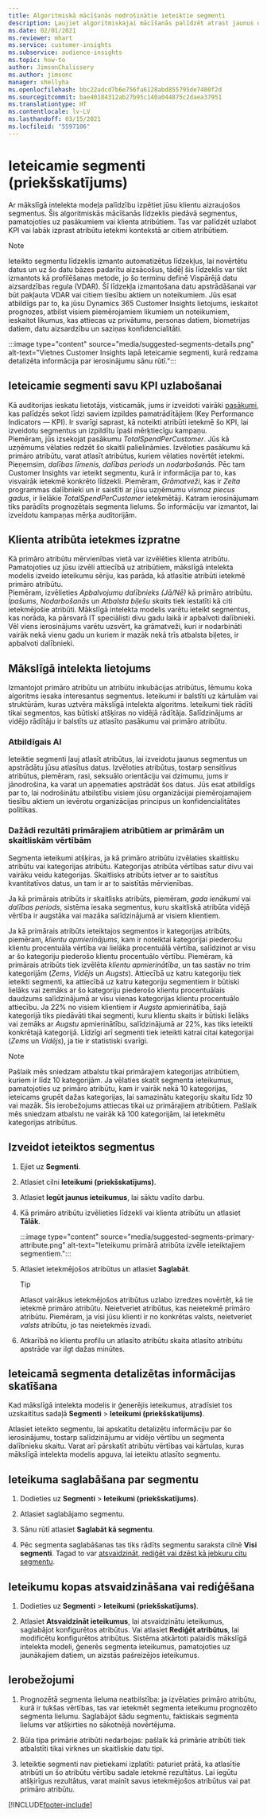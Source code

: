 ```yaml
---
title: Algoritmiskā mācīšanās nodrošinātie ieteiktie segmenti
description: Ļaujiet algoritmiskajai mācīšanās palīdzēt atrast jaunus un aizraujošus segmentus, balstoties uz klientu atribūtiem.
ms.date: 02/01/2021
ms.reviewer: mhart
ms.service: customer-insights
ms.subservice: audience-insights
ms.topic: how-to
author: JimsonChalissery
ms.author: jimsonc
manager: shellyha
ms.openlocfilehash: bbc22adcd7b6e756fa6128abd855795de7480f2d
ms.sourcegitcommit: bae40184312ab27b95c140a044875c2daea37951
ms.translationtype: HT
ms.contentlocale: lv-LV
ms.lasthandoff: 03/15/2021
ms.locfileid: "5597106"
---
```

# <a name="suggested-segments-preview"></a>Ieteicamie segmenti (priekšskatījums)

Ar mākslīgā intelekta modeļa palīdzību izpētiet jūsu klientu aizraujošos segmentus. Šis algoritmiskās mācīšanās līdzeklis piedāvā segmentus, pamatojoties uz pasākumiem vai klienta atribūtiem. Tas var palīdzēt uzlabot KPI vai labāk izprast atribūtu ietekmi kontekstā ar citiem atribūtiem. 

> [!NOTE]
> Ieteikto segmentu līdzeklis izmanto automatizētus līdzekļus, lai novērtētu datus un uz šo datu bāzes padarītu aizsācošus, tādēļ šis līdzeklis var tikt izmantots kā profilēšanas metode, jo šo terminu definē Vispārējā datu aizsardzības regula (VDAR). Šī līdzekļa izmantošana datu apstrādāšanai var būt pakļauta VDAR vai citiem tiesību aktiem un noteikumiem. Jūs esat atbildīgs par to, ka jūsu Dynamics 365 Customer Insights lietojums, ieskaitot prognozes, atbilst visiem piemērojamiem likumiem un noteikumiem, ieskaitot likumus, kas attiecas uz privātumu, personas datiem, biometrijas datiem, datu aizsardzību un saziņas konfidencialitāti.

:::image type="content" source="media/suggested-segments-details.png" alt-text="Vietnes Customer Insights lapā Ieteicamie segmenti, kurā redzama detalizēta informācija par ierosinājumu sānu rūtī.":::

## <a name="suggested-segments-to-improve-your-kpis"></a>Ieteicamie segmenti savu KPI uzlabošanai

Kā auditorijas ieskatu lietotājs, visticamāk, jums ir izveidoti vairāki [pasākumi](measures.md), kas palīdzēs sekot līdzi saviem izpildes pamatrādītājiem (Key Performance Indicators — KPI). Ir svarīgi saprast, kā noteikti atribūti ietekmē šo KPI, lai izveidotu segmentus un izpildītu īpaši mērķtiecīgu kampaņu.   
Piemēram, jūs izsekojat pasākumu *TotalSpendPerCustomer*. Jūs kā uzņēmums vēlaties redzēt šo skaitli palielināmies. Izvēloties pasākumu kā primāro atribūtu, varat atlasīt atribūtus, kuriem vēlaties novērtēt ietekmi. Pieņemsim, *dalības līmenis*, *dalības periods* un *nodarbošanās*. Pēc tam Customer Insights var ieteikt segmentu, kurā ir informācija par to, kas visvairāk ietekmē konkrēto līdzekli. Piemēram, *Grāmatveži*, kas ir *Zelta* programmas dalībnieki un ir saistīti ar jūsu uzņēmumu *vismaz piecus gadus*, ir lielākie *TotalSpendPerCustomer* ietekmētāji. Katram ierosinājumam tiks parādīts prognozētais segmenta lielums. Šo informāciju var izmantot, lai izveidotu kampaņas mērķa auditorijām.

## <a name="understand-what-influences-a-customer-attribute"></a>Klienta atribūta ietekmes izpratne

Kā primāro atribūtu mērvienības vietā var izvēlēties klienta atribūtu. Pamatojoties uz jūsu izvēli attiecībā uz atribūtiem, mākslīgā intelekta modelis izveido ieteikumu sēriju, kas parāda, kā atlasītie atribūti ietekmē primāro atribūtu.   
Piemēram, izvēlieties *Apbalvojumu dalībnieks (Jā/Nē)* kā primāro atribūtu. *Īpašums*, *Nodarbošanās* un *Atbalsta biļešu skaits* tiek iestatīti kā citi ietekmējošie atribūti. Mākslīgā intelekta modelis varētu ieteikt segmentus, kas norāda, ka pārsvarā IT speciālisti divu gadu laikā ir apbalvoti dalībnieki. Vēl viens ierosinājums varētu uzsvērt, ka grāmatveži, kuri ir nodarbināti vairāk nekā vienu gadu un kuriem ir mazāk nekā trīs atbalsta biļetes, ir apbalvoti dalībnieki. 

## <a name="artificial-intelligence-usage"></a>Mākslīgā intelekta lietojums

Izmantojot primāro atribūtu un atribūtu inkubācijas atribūtus, lēmumu koka algoritms iesaka interesantus segmentus. Ieteikumi ir balstīti uz kārtulām vai struktūrām, kuras uztvēra mākslīgā intelekta algoritms. Ieteikumi tiek rādīti tikai segmentos, kas būtiski atšķiras no vidējā rādītāja. Salīdzinājums ar vidējo rādītāju ir balstīts uz atlasīto pasākumu vai primāro atribūtu.

### <a name="responsible-ai"></a>Atbildīgais AI

Ieteiktie segmenti ļauj atlasīt atribūtus, lai izveidotu jaunus segmentus un apstrādātu jūsu atlasītus datus. Izvēloties atribūtus, tostarp sensitīvus atribūtus, piemēram, rasi, seksuālo orientāciju vai dzimumu, jums ir jānodrošina, ka varat un apņematies apstrādāt šos datus. Jūs esat atbildīgs par to, lai nodrošinātu atbilstību visiem jūsu organizācijai piemērojamajiem tiesību aktiem un ievērotu organizācijas principus un konfidencialitātes politikas.

### <a name="different-results-for-primary-attributes-with-categorical-and-numeric-values"></a>Dažādi rezultāti primārajiem atribūtiem ar primārām un skaitliskām vērtībām

Segmenta ieteikumi atšķiras, ja kā primāro atribūtu izvēlaties skaitlisku atribūtu vai kategorijas atribūtu. Kategorijas atribūta vērtības satur divu vai vairāku veidu kategorijas. Skaitlisks atribūts ietver ar to saistītus kvantitatīvos datus, un tam ir ar to saistītās mērvienības.

Ja kā primārais atribūts ir skaitlisks atribūts, piemēram, *gada ienākumi* vai *dalības periods*, sistēma iesaka segmentus, kuru skaitliskā atribūta vidējā vērtība ir augstāka vai mazāka salīdzinājumā ar visiem klientiem.

Ja kā primārais atribūts ieteiktajos segmentos ir kategorijas atribūts, piemēram, *klientu apmierinājums*, kam ir noteiktai kategorijai piederošu klientu procentuāla vērtība vai lielāka procentuālā vērtība, salīdzinot ar visu ar šo kategoriju piederošo klientu procentuālo vērtību. Piemēram, kā primārais atribūts tiek izvēlēta *klientu apmierinātība*, un tas sastāv no trim kategorijām (*Zems*, *Vidējs* un *Augsts*). Attiecībā uz katru kategoriju tiek ieteikti segmenti, ka attiecībā uz katru kategoriju segmentiem ir būtiski lielāks vai zemāks ar šo kategoriju piederošo klientu procentuālais daudzums salīdzinājumā ar visu vienas kategorijas klientu procentuālo attiecību. Ja 22% no visiem klientiem ir *Augsta* apmierinātība, šajā kategorijā tiks piedāvāti tikai segmenti, kuru klientu skaits ir būtiski lielāks vai zemāks ar *Augstu* apmierinātību, salīdzinājumā ar 22%, kas tiks ieteikti konkrētajā kategorijā. Līdzīgi arī segmenti tiek ieteikti katrai citai kategorijai (*Zems* un *Vidējs*), ja tie ir statistiski svarīgi.

> [!NOTE]
> Pašlaik mēs sniedzam atbalstu tikai primārajiem kategorijas atribūtiem, kuriem ir līdz 10 kategorijām. Ja vēlaties skatīt segmenta ieteikumus, pamatojoties uz primāro atribūtu, kam ir vairāk nekā 10 kategorijas, ieteicams grupēt dažas kategorijas, lai samazinātu kategoriju skaitu līdz 10 vai mazāk. Šis ierobežojums attiecas tikai uz primārajiem atribūtiem. Pašlaik mēs sniedzam atbalstu ne vairāk kā 100 kategorijām, lai ietekmētu kategorijas atribūtus.

## <a name="generate-suggested-segments"></a>Izveidot ieteiktos segmentus

1. Ejiet uz **Segmenti**.

1. Atlasiet cilni **Ieteikumi (priekšskatījums)**.

1. Atlasiet **Iegūt jaunus ieteikumus**, lai sāktu vadīto darbu.

1. Kā primāro atribūtu izvēlieties līdzekli vai klienta atribūtu un atlasiet **Tālāk**.

   :::image type="content" source="media/suggested-segments-primary-attribute.png" alt-text="Ieteikumu primārā atribūta izvēle ieteiktajiem segmentiem.":::

1. Atlasiet ietekmējošos atribūtus un atlasiet **Saglabāt**.
   
   > [!TIP]
   > Atlasot vairākus ietekmējošos atribūtus uzlabo izredzes novērtēt, kā tie ietekmē primāro atribūtu. Neietveriet atribūtus, kas neietekmē primāro atribūtu. Piemēram, ja visi jūsu klienti ir no konkrētas valsts, neietveriet *valsts* atribūtu, jo tas neietekmēs izvadi.

1. Atkarībā no klientu profilu un atlasīto atribūtu skaita atlasīto atribūtu apstrāde var ilgt dažas minūtes. 

## <a name="view-details-of-a-suggested-segment"></a>Ieteicamā segmenta detalizētas informācijas skatīšana

Kad mākslīgā intelekta modelis ir ģenerējis ieteikumus, atradīsiet tos uzskaitītus sadaļā **Segmenti** > **Ieteikumi (priekšskatījums)**.
 
Atlasiet ieteikto segmentu, lai apskatītu detalizētu informāciju par šo ierosinājumu, tostarp salīdzinājumu ar vidējo vērtību un segmenta dalībnieku skaitu. Varat arī pārskatīt atribūtu vērtības vai kārtulas, kuras mākslīgā intelekta modelis apguva, lai ieteiktu atlasīto segmentu.

## <a name="save-a-suggestion-as-a-segment"></a>Ieteikuma saglabāšana par segmentu

1. Dodieties uz **Segmenti** > **Ieteikumi (priekšskatījums)**.

1. Atlasiet saglabājamo segmentu. 

1. Sānu rūtī atlasiet **Saglabāt kā segmentu**. 

1. Pēc segmenta saglabāšanas tas tiks rādīts segmentu saraksta cilnē **Visi segmenti**. Tagad to var [atsvaidzināt, rediģēt vai dzēst kā jebkuru citu segmentu](segments.md).

## <a name="refresh-or-edit-a-set-of-suggestions"></a>Ieteikumu kopas atsvaidzināšana vai rediģēšana

1. Dodieties uz **Segmenti** > **Ieteikumi (priekšskatījums)**.

1. Atlasiet **Atsvaidzināt ieteikumus**, lai atsvaidzinātu ieteikumus, saglabājot konfigurētos atribūtus. Vai atlasiet **Rediģēt atribūtus**, lai modificētu konfigurētos atribūtus. Sistēma atkārtoti palaidīs mākslīgā intelekta modeli, ģenerēs segmenta ieteikumus, pamatojoties uz jaunākajiem datiem, un aizstās pašreizējos ieteikumus.

## <a name="limitations"></a>Ierobežojumi

1. Prognozētā segmenta lieluma neatbilstība: ja izvēlaties primāro atribūtu, kurā ir tukšas vērtības, tas var ietekmēt segmenta ieteikumu prognozēto segmenta lielumu. Saglabājot šādu segmentu, faktiskais segmenta lielums var atšķirties no sākotnējā novērtējuma.
 
2. Būla tipa primārie atribūti nedarbojas: pašlaik kā primārie atribūti tiek atbalstīti tikai virknes un skaitliskie datu tipi.

3. Ieteiktie segmenti nav pietiekami izplatīti: paturiet prātā, ka atlasītie atribūti un šo atribūtu vērtību sadale ietekmē rezultātus. Lai iegūtu atšķirīgus rezultātus, varat mainīt savus ietekmējošos atribūtus vai pat primāro atribūtu.



[!INCLUDE[footer-include](../includes/footer-banner.md)]